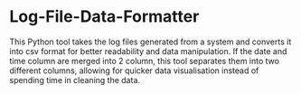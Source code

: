 # Log-File-Data-Formatter
This Python tool takes the log files generated from a system and converts it into csv format for better readability and data manipulation. If the date and time column are merged into 2 column, this tool separates them into two different columns, allowing for quicker data visualisation instead of spending time in cleaning the data.

